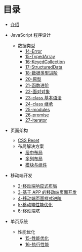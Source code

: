 # 目录

* [介绍](README.md)
* JavaScript 程序设计

  * 数据类型
    * [14-Error](/JavaScript程序设计/数据类型/14-Error.md)
    * [15-TypedArray](/JavaScript程序设计/数据类型/15-TypedArray.md)
    * [16-KeyedCollection](/JavaScript程序设计/数据类型/16-KeyedCollection.md)
    * [17-StructuredData](/JavaScript程序设计/数据类型/17-StructuredData.md)
    * [18-数据类型进阶](/JavaScript程序设计/数据类型/18-数据类型进阶.md)
    * [20-原型](/JavaScript程序设计/数据类型/20-原型.md)
    * [21-函数进阶](/JavaScript程序设计/数据类型/21-函数进阶.md)
    * [22-面对对象](/JavaScript程序设计/数据类型/22-面对对象.md)
    * [23-class 基本语法](/JavaScript程序设计/数据类型/23-class基本语法.md)
    * [24-class 继承](/JavaScript程序设计/数据类型/24-class继承.md)
    * [25-modules](/JavaScript程序设计/数据类型/25-modules.md)
    * [26-promise](/JavaScript程序设计/数据类型/26-promise.md)
    * [27-iterator](/JavaScript程序设计/数据类型/27-iterator.md)
      <!-- * [28-generator](/JavaScript程序设计/数据类型/28-generator.md) -->

* 页面架构

  * [CSS Reset](/页面架构/CSS-Reset.md)
  * 布局解决方案
    * [居中布局](/页面架构/布局解决方案/居中布局.md)
    * [多列布局](/页面架构/布局解决方案/多列布局.md)
    * [模块与组件](/页面架构/布局解决方案/模块与组件.md)

* 移动端开发

  * [2-移动端响应式布局](/移动端开发/2-移动端响应式布局.md)
  * [3-基于 APP 的移动端页面开发](/移动端开发/3-基于APP的移动端页面开发.md)
  * [4-移动端页面样式进阶](/移动端开发/4-移动端页面样式进阶.md)
  * [5-移动端性能优化](/移动端开发/5-移动端性能优化.md)
  * [6-移动端坑](/移动端开发/6-移动端坑.md)

* 单页系统

  * 性能优化
    * [15-性能优化](/单页系统/性能优化/15-性能优化.md)
    * [16-执行性能](/单页系统/性能优化/16-执行性能.md)
